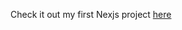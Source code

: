 Check it out my first Nexjs project [here](https://nextjs-blog-2o2r663yg-ines-almeidas-projects.vercel.app/)
